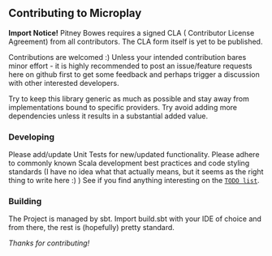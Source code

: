 ## Contributing to Microplay

**Import Notice!**  Pitney Bowes requires a signed CLA ( Contributor License Agreement) from all contributors. The CLA form itself is yet to be published. 

Contributions are welcomed :)
Unless your intended contribution bares minor effort - it is highly recommended to post an issue/feature requests here on github first to get some feedback and perhaps trigger a discussion with other interested developers.

Try to keep this library generic as much as possible and stay away from implementations bound to specific providers. Try avoid adding more dependencies unless it results in a substantial added value. 

### Developing
Please add/update Unit Tests for new/updated functionality. Please adhere to commonly known Scala development best practices and code styling standards (I have no idea what that actually means, but it seems as the right thing to write here :) )
See if you find anything interesting on the [`TODO list`](./TODO.md).

### Building

The Project is managed by sbt. Import build.sbt with your IDE of choice and from there, the rest is (hopefully) pretty standard.

*Thanks for contributing!*
